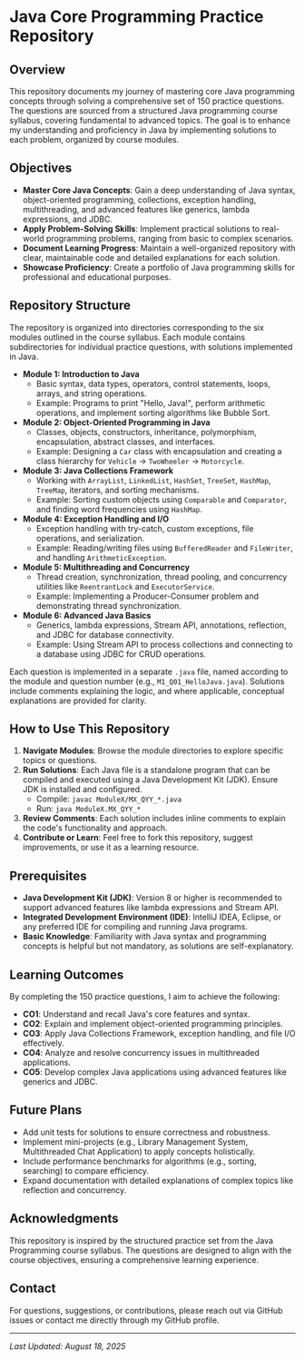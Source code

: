 # **Java Core Programming Practice Repository**

## Overview

This repository documents my journey of mastering core Java programming concepts through solving a comprehensive set of 150 practice questions. The questions are sourced from a structured Java programming course syllabus, covering fundamental to advanced topics. The goal is to enhance my understanding and proficiency in Java by implementing solutions to each problem, organized by course modules.

## Objectives

- **Master Core Java Concepts**: Gain a deep understanding of Java syntax, object-oriented programming, collections, exception handling, multithreading, and advanced features like generics, lambda expressions, and JDBC.
- **Apply Problem-Solving Skills**: Implement practical solutions to real-world programming problems, ranging from basic to complex scenarios.
- **Document Learning Progress**: Maintain a well-organized repository with clear, maintainable code and detailed explanations for each solution.
- **Showcase Proficiency**: Create a portfolio of Java programming skills for professional and educational purposes.

## Repository Structure

The repository is organized into directories corresponding to the six modules outlined in the course syllabus. Each module contains subdirectories for individual practice questions, with solutions implemented in Java.

- **Module 1: Introduction to Java**
  - Basic syntax, data types, operators, control statements, loops, arrays, and string operations.
  - Example: Programs to print "Hello, Java!", perform arithmetic operations, and implement sorting algorithms like Bubble Sort.
- **Module 2: Object-Oriented Programming in Java**
  - Classes, objects, constructors, inheritance, polymorphism, encapsulation, abstract classes, and interfaces.
  - Example: Designing a `Car` class with encapsulation and creating a class hierarchy for `Vehicle` -&gt; `TwoWheeler` -&gt; `Motorcycle`.
- **Module 3: Java Collections Framework**
  - Working with `ArrayList`, `LinkedList`, `HashSet`, `TreeSet`, `HashMap`, `TreeMap`, iterators, and sorting mechanisms.
  - Example: Sorting custom objects using `Comparable` and `Comparator`, and finding word frequencies using `HashMap`.
- **Module 4: Exception Handling and I/O**
  - Exception handling with try-catch, custom exceptions, file operations, and serialization.
  - Example: Reading/writing files using `BufferedReader` and `FileWriter`, and handling `ArithmeticException`.
- **Module 5: Multithreading and Concurrency**
  - Thread creation, synchronization, thread pooling, and concurrency utilities like `ReentrantLock` and `ExecutorService`.
  - Example: Implementing a Producer-Consumer problem and demonstrating thread synchronization.
- **Module 6: Advanced Java Basics**
  - Generics, lambda expressions, Stream API, annotations, reflection, and JDBC for database connectivity.
  - Example: Using Stream API to process collections and connecting to a database using JDBC for CRUD operations.

Each question is implemented in a separate `.java` file, named according to the module and question number (e.g., `M1_Q01_HelloJava.java`). Solutions include comments explaining the logic, and where applicable, conceptual explanations are provided for clarity.

## How to Use This Repository

1. **Navigate Modules**: Browse the module directories to explore specific topics or questions.
2. **Run Solutions**: Each Java file is a standalone program that can be compiled and executed using a Java Development Kit (JDK). Ensure JDK is installed and configured.
   - Compile: `javac ModuleX/MX_QYY_*.java`
   - Run: `java ModuleX.MX_QYY_*`
3. **Review Comments**: Each solution includes inline comments to explain the code's functionality and approach.
4. **Contribute or Learn**: Feel free to fork this repository, suggest improvements, or use it as a learning resource.

## Prerequisites

- **Java Development Kit (JDK)**: Version 8 or higher is recommended to support advanced features like lambda expressions and Stream API.
- **Integrated Development Environment (IDE)**: IntelliJ IDEA, Eclipse, or any preferred IDE for compiling and running Java programs.
- **Basic Knowledge**: Familiarity with Java syntax and programming concepts is helpful but not mandatory, as solutions are self-explanatory.

## Learning Outcomes

By completing the 150 practice questions, I aim to achieve the following:

- **CO1**: Understand and recall Java's core features and syntax.
- **CO2**: Explain and implement object-oriented programming principles.
- **CO3**: Apply Java Collections Framework, exception handling, and file I/O effectively.
- **CO4**: Analyze and resolve concurrency issues in multithreaded applications.
- **CO5**: Develop complex Java applications using advanced features like generics and JDBC.

## Future Plans

- Add unit tests for solutions to ensure correctness and robustness.
- Implement mini-projects (e.g., Library Management System, Multithreaded Chat Application) to apply concepts holistically.
- Include performance benchmarks for algorithms (e.g., sorting, searching) to compare efficiency.
- Expand documentation with detailed explanations of complex topics like reflection and concurrency.

## Acknowledgments

This repository is inspired by the structured practice set from the Java Programming course syllabus. The questions are designed to align with the course objectives, ensuring a comprehensive learning experience.

## Contact

For questions, suggestions, or contributions, please reach out via GitHub issues or contact me directly through my GitHub profile.

---

*Last Updated: August 18, 2025*